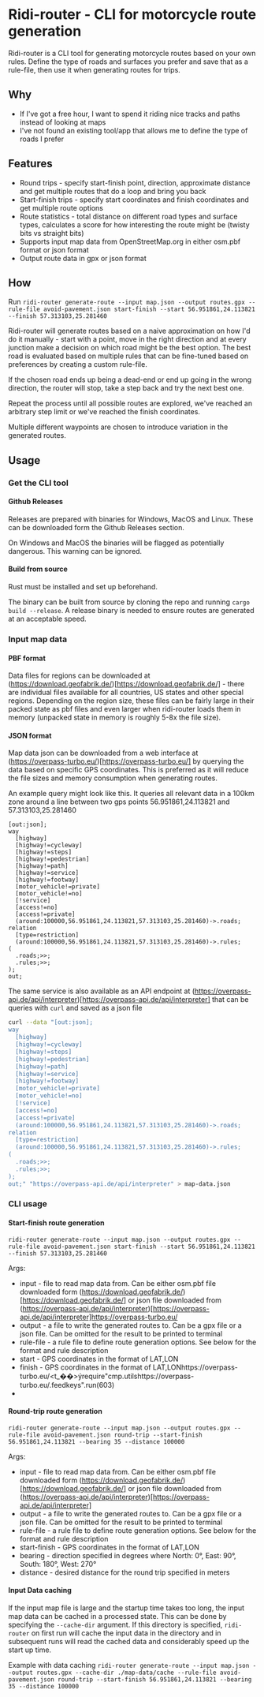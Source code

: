# Ridi-router - CLI for motorcycle route generation

Ridi-router is a CLI tool for generating motorcycle routes based on your own rules. Define the type of roads and surfaces you prefer and save that as a rule-file, then use it when generating routes for trips.

## Why

- If I've got a free hour, I want to spend it riding nice tracks and paths instead of looking at maps
- I've not found an existing tool/app that allows me to define the type of roads I prefer

## Features

- Round trips - specify start-finish point, direction, approximate distance and get multiple routes that do a loop and bring you back
- Start-finish trips - specify start coordinates and finish coordinates and get multiple route options
- Route statistics - total distance on different road types and surface types, calculates a score for how interesting the route might be (twisty bits vs straight bits)
- Supports input map data from OpenStreetMap.org in either osm.pbf format or json format
- Output route data in gpx or json format

## How

Run `ridi-router generate-route --input map.json --output routes.gpx --rule-file avoid-pavement.json start-finish --start 56.951861,24.113821 --finish 57.313103,25.281460`

Ridi-router will generate routes based on a naive approximation on how I'd do it manually - start with a point, move in the right direction and at every junction make a decision on which road might be the best option. The best road is evaluated based on multiple rules that can be fine-tuned based on preferences by creating a custom rule-file.

If the chosen road ends up being a dead-end or end up going in the wrong direction, the router will stop, take a step back and try the next best one.

Repeat the process until all possible routes are explored, we've reached an arbitrary step limit or we've reached the finish coordinates.

Multiple different waypoints are chosen to introduce variation in the generated routes.

## Usage

### Get the CLI tool

#### Github Releases

Releases are prepared with binaries for Windows, MacOS and Linux. These can be downloaded form the Github Releases section.

On Windows and MacOS the binaries will be flagged as potentially dangerous. This warning can be ignored.

#### Build from source

Rust must be installed and set up beforehand.

The binary can be built from source by cloning the repo and running `cargo build --release`. A release binary is needed to ensure routes are generated at an acceptable speed.

### Input map data

#### PBF format

Data files for regions can be downloaded at (https://download.geofabrik.de/)[https://download.geofabrik.de/] - there are individual files available for all countries, US states and other special regions. Depending on the region size, these files can be fairly large in their packed state as pbf files and even larger when ridi-router loads them in memory (unpacked state in memory is roughly 5-8x the file size).

#### JSON format

Map data json can be downloaded from a web interface at (https://overpass-turbo.eu/)[https://overpass-turbo.eu/] by querying the data based on specific GPS coordinates. This is preferred as it will reduce the file sizes and memory consumption when generating routes.

An example query might look like this. It queries all relevant data in a 100km zone around a line between two gps points 56.951861,24.113821 and 57.313103,25.281460

```
[out:json];
way
  [highway]
  [highway!=cycleway]
  [highway!=steps]
  [highway!=pedestrian]
  [highway!=path]
  [highway!=service]
  [highway!=footway]
  [motor_vehicle!=private]
  [motor_vehicle!=no]
  [!service]
  [access!=no]
  [access!=private]
  (around:100000,56.951861,24.113821,57.313103,25.281460)->.roads;
relation
  [type=restriction]
  (around:100000,56.951861,24.113821,57.313103,25.281460)->.rules;
(
  .roads;>>;
  .rules;>>;
);
out;

```

The same service is also available as an API endpoint at (https://overpass-api.de/api/interpreter)[https://overpass-api.de/api/interpreter] that can be queries with `curl` and saved as a json file

```bash
curl --data "[out:json];
way
  [highway]
  [highway!=cycleway]
  [highway!=steps]
  [highway!=pedestrian]
  [highway!=path]
  [highway!=service]
  [highway!=footway]
  [motor_vehicle!=private]
  [motor_vehicle!=no]
  [!service]
  [access!=no]
  [access!=private]
  (around:100000,56.951861,24.113821,57.313103,25.281460)->.roads;
relation
  [type=restriction]
  (around:100000,56.951861,24.113821,57.313103,25.281460)->.rules;
(
  .roads;>>;
  .rules;>>;
);
out;" "https://overpass-api.de/api/interpreter" > map-data.json

```

### CLI usage

#### Start-finish route generation

`ridi-router generate-route --input map.json --output routes.gpx --rule-file avoid-pavement.json start-finish --start 56.951861,24.113821 --finish 57.313103,25.281460`

Args:

- input - file to read map data from. Can be either osm.pbf file downloaded form (https://download.geofabrik.de/)[https://download.geofabrik.de/] or json file downloaded from (https://overpass-api.de/api/interpreter)[https://overpass-api.de/api/interpreter]https://overpass-turbo.eu/
- output - a file to write the generated routes to. Can be a gpx file or a json file. Can be omitted for the result to be printed to terminal
- rule-file - a rule file to define route generation options. See below for the format and rule description
- start - GPS coordinates in the format of LAT,LON
- finish - GPS coordinates in the format of LAT,LONhttps://overpass-turbo.eu/<t_��>ýrequire"cmp.utilshttps://overpass-turbo.eu/.feedkeys".run(603)
-

#### Round-trip route generation

`ridi-router generate-route --input map.json --output routes.gpx --rule-file avoid-pavement.json round-trip --start-finish 56.951861,24.113821 --bearing 35 --distance 100000`

Args:

- input - file to read map data from. Can be either osm.pbf file downloaded form (https://download.geofabrik.de/)[https://download.geofabrik.de/] or json file downloaded from (https://overpass-api.de/api/interpreter)[https://overpass-api.de/api/interpreter]
- output - a file to write the generated routes to. Can be a gpx file or a json file. Can be omitted for the result to be printed to terminal
- rule-file - a rule file to define route generation options. See below for the format and rule description
- start-finish - GPS coordinates in the format of LAT,LON
- bearing - direction specified in degrees where North: 0°, East: 90°, South: 180°, West: 270°
- distance - desired distance for the round trip specified in meters

#### Input Data caching

If the input map file is large and the startup time takes too long, the input map data can be cached in a processed state. This can be done by specifying the `--cache-dir` argument. If this directory is specified, `ridi-router` on first run will cache the input data in the directory and in subsequent runs will read the cached data and considerably speed up the start up time.

Example with data caching
`ridi-router generate-route --input map.json --output routes.gpx --cache-dir ./map-data/cache --rule-file avoid-pavement.json round-trip --start-finish 56.951861,24.113821 --bearing 35 --distance 100000`
